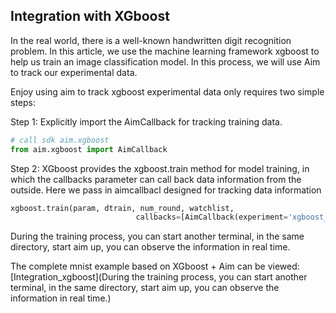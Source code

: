 ## Integration with XGboost

In the real world, there is a well-known handwritten digit recognition problem. In this article, we use the machine learning framework xgboost to help us train an image classification model. In this process, we will use Aim to track our experimental data.

Enjoy using aim to track xgboost experimental data only requires two simple steps:

Step 1: Explicitly import the AimCallback for tracking training data. 

```python
# call sdk aim.xgboost 
from aim.xgboost import AimCallback
```

Step 2: XGboost provides the xgboost.train method for model training, in which the callbacks parameter can call back data information from the outside. Here we pass in aimcallbacl designed for tracking data information

```python
xgboost.train(param, dtrain, num_round, watchlist,
                            callbacks=[AimCallback(experiment='xgboost_test')])
```

During the training process, you can start another terminal, in the same directory, start aim up, you can observe the information in real time.

The complete mnist example based on XGboost + Aim can be viewed: [Integration_xgboost](During the training process, you can start another terminal, in the same directory, start aim up, you can observe the information in real time.)




